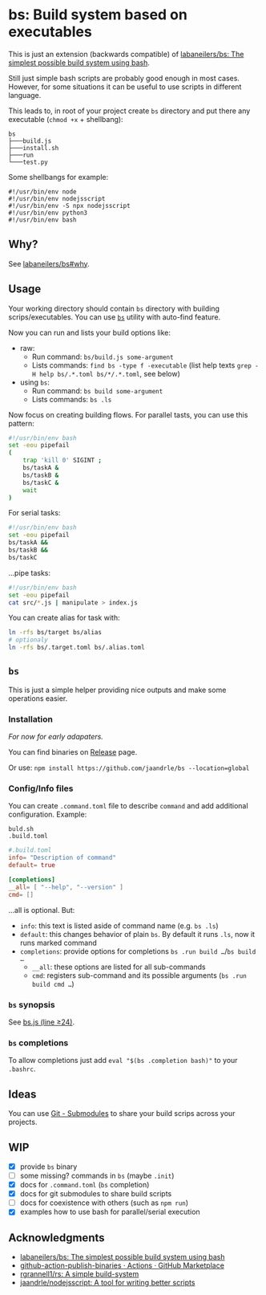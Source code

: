 # bs: Build system based on executables
This is just an extension (backwards compatible) of [labaneilers/bs: The simplest possible build system using bash](https://github.com/labaneilers/bs).

Still just simple bash scripts are probably good enough in most cases.
However, for some situations it can be useful to use scripts in different
language.

This leads to, in root of your project create `bs` directory and
put there any executable (`chmod +x` + shellbang):
```
bs
├───build.js
├───install.sh
├───run
└───test.py
```
Some shellbangs for example:
```
#!/usr/bin/env node
#!/usr/bin/env nodejsscript
#!/usr/bin/env -S npx nodejsscript
#!/usr/bin/env python3
#!/usr/bin/env bash
```

## Why?
See [labaneilers/bs#why](https://github.com/labaneilers/bs#why).

## Usage
Your working directory should contain `bs` directory with building
scrips/executables. You can use [`bs`](#bs) utility with auto-find
feature.

Now you can run and lists your build options like:
- raw:
	- Run command: `bs/build.js some-argument`
	- Lists commands: `find bs -type f -executable`
	(list help texts `grep -H help bs/.*.toml bs/*/.*.toml`, see below)
- using `bs`:
	- Run command: `bs build some-argument`
	- Lists commands: `bs .ls`

Now focus on creating building flows. For parallel tasts, you can
use this pattern:
```bash
#!/usr/bin/env bash
set -eou pipefail
(
	trap 'kill 0' SIGINT ;
	bs/taskA &
	bs/taskB &
	bs/taskC &
	wait
)
```
For serial tasks:
```bash
#!/usr/bin/env bash
set -eou pipefail
bs/taskA &&
bs/taskB &&
bs/taskC
```
…pipe tasks:
```bash
#!/usr/bin/env bash
set -eou pipefail
cat src/*.js | manipulate > index.js
```

You can create alias for task with:
```bash
ln -rfs bs/target bs/alias
# optionaly
ln -rfs bs/.target.toml bs/.alias.toml
```

## `bs`
This is just a simple helper providing nice outputs
and make some operations easier.

### Installation
*For now for early adapaters.*

You can find binaries on [Release](https://github.com/jaandrle/bs/releases/latest) page.

Or use: `npm install https://github.com/jaandrle/bs --location=global`

### Config/Info files
You can create `.command.toml` file to describe `command`
and add additional configuration. Example:
```
buld.sh
.build.toml
```
```toml
#.build.toml
info= "Description of command"
default= true

[completions]
__all= [ "--help", "--version" ]
cmd= []
```
…all is optional. But:
- `info`: this text is listed aside of command name (e.g. `bs .ls`)
- `default`: this changes behavior of plain `bs`. By default it runs `.ls`, now it runs marked command
- `completions`: provide options for completions `bs .run build …`/`bs build …`
	- `__all`: these options are listed for all sub-commands
	- `cmd`: registers sub-command and its possible arguments (`bs .run build cmd …`)

### `bs` synopsis
See [bs.js (line ≥24)](./bs.js#L24).

### `bs` completions
To allow completions just add `eval "$(bs .completion bash)"` to your `.bashrc`.

## Ideas
You can use [Git - Submodules](https://git-scm.com/book/en/v2/Git-Tools-Submodules) to share your build scrips across your projects.

## WIP
- [x] provide `bs` binary
- [ ] some missing? commands in `bs` (maybe `.init`)
- [x] docs for `.command.toml` (`bs` completion)
- [x] docs for git submodules to share build scripts
- [ ] docs for coexistence with others (such as `npm run`)
- [x] examples how to use bash for parallel/serial execution

## Acknowledgments
- [labaneilers/bs: The simplest possible build system using bash](https://github.com/labaneilers/bs)
- [github-action-publish-binaries · Actions · GitHub Marketplace](https://github.com/marketplace/actions/github-action-publish-binaries)
- [rgrannell1/rs: A simple build-system](https://github.com/rgrannell1/rs)
- [jaandrle/nodejsscript: A tool for writing better scripts](https://github.com/jaandrle/nodejsscript)
